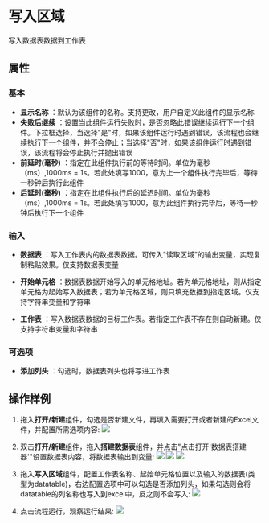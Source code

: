 # 写入区域

写入数据表数据到工作表

## 属性

### 基本

- **显示名称** ：默认为该组件的名称。支持更改，用户自定义此组件的显示名称
- **失败后继续** ：设置当此组件运行失败时，是否忽略此错误继续运行下一个组件。下拉框选择，当选择"是"时，如果该组件运行时遇到错误，该流程也会继续执行下一个组件，并不会停止；当选择"否"时，如果该组件运行时遇到错误，该流程将会停止执行并抛出错误
- **前延时(毫秒)** ：指定在此组件执行前的等待时间。单位为毫秒（ms）,1000ms = 1s。若此处填写1000，意为上一个组件执行完毕后，等待一秒钟后执行此组件
- **后延时(毫秒)** ：指定在此组件执行后的延迟时间。单位为毫秒（ms）,1000ms = 1s。若此处填写1000，意为此组件执行完毕后，等待一秒钟后执行下一个组件


### 输入

- **数据表** ：写入工作表内的数据表数据。可传入&quot;读取区域&quot;的输出变量，实现复制粘贴效果。仅支持数据表变量

- **开始单元格** ：数据表数据开始写入的单元格地址。若为单元格地址，则从指定单元格为起始写入数据表；若为单元格区域，则只填充数据到指定区域。仅支持字符串变量和字符串
- **工作表** ：写入数据表数据的目标工作表。若指定工作表不存在则自动新建。仅支持字符串变量和字符串

### 可选项

- **添加列头** ：勾选时，数据表列头也将写进工作表


## 操作样例
1. 拖入**打开/新建**组件，勾选是否新建文件，再填入需要打开或者新建的Excel文件，并配置所需选项内容:
![](https://docimages.blob.core.chinacloudapi.cn/images/Activities/wps1.png)

2. 双击**打开/新建**组件，拖入**搭建数据表**组件，并点击"点击打开'数据表搭建器'"设置数据表内容，将数据表输出到变量:
![](https://docimages.blob.core.chinacloudapi.cn/images/Activities/wps46.png)
![](https://docimages.blob.core.chinacloudapi.cn/images/Activities/wps47.png)
![](https://docimages.blob.core.chinacloudapi.cn/images/Activities/wps48.png)

3. 拖入**写入区域**组件，配置工作表名称、起始单元格位置以及输入的数据表(类型为datatable)，右边配置选项中可以勾选是否添加列头，如果勾选则会将datatable的列名称也写入到excel中，反之则不会写入:
![](https://docimages.blob.core.chinacloudapi.cn/images/Activities/wps49.png)

3. 点击流程运行，观察运行结果:
![](https://docimages.blob.core.chinacloudapi.cn/images/Activities/wps50.png)